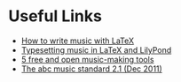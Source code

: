 # Useful Links

* [How to write music with LaTeX](https://martin-thoma.com/how-to-write-music-with-latex/)
* [Typesetting music in LaTeX and LilyPond](https://www.johndcook.com/blog/2009/03/15/typesetting-music-in-latex-and-lilypond/)
* [5 free and open music-making tools](https://opensource.com/life/16/2/5-music-making-tools)
* [The abc music standard 2.1 (Dec 2011)](http://abcnotation.com/wiki/abc:standard:v2.1)
